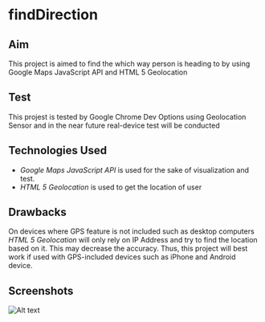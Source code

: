 # findDirection

## Aim
This project is aimed to find the which way person is heading to by using Google Maps JavaScript API and HTML 5 Geolocation
## Test
This projest is tested by Google Chrome Dev Options using Geolocation Sensor and in the near future real-device test will be conducted
## Technologies Used
* *Google Maps JavaScript API* is used for the sake of visualization and test.
* *HTML 5 Geolocation* is used to get the location of user
## Drawbacks
On devices where GPS feature is not included such as desktop computers *HTML 5 Geolocation* will only rely on IP Address and try to find the location based on it. This may decrease the accuracy. Thus, this project will best work if used with GPS-included devices such as iPhone and Android device.
## Screenshots

![Alt text](https://raw.githubusercontent.com/Rgtemze/findDirection-compass/master/screenshots/ss1.png)
